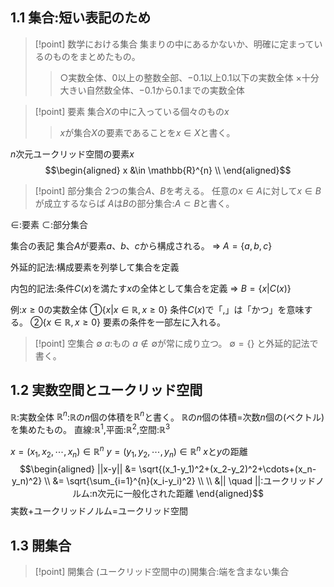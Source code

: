 ## 1.1 集合:短い表記のため
> [!point] 数学における集合
> 集まりの中にあるかないか、明確に定まっているのものをまとめたもの。
>> ○実数全体、$0$以上の整数全部、$-0.1$以上$0.1$以下の実数全体
>> ×十分大きい自然数全体、$-0.1$から$0.1$までの実数全体

> [!point] 要素
> 集合$X$の中に入っている個々のもの$x$
>> $x$が集合$X$の要素であることを$x\in X$と書く。

$n$次元ユークリッド空間の要素$x$
$$\begin{aligned}
x &\in \mathbb{R}^{n} \\
\end{aligned}$$

> [!point] 部分集合
> $2$つの集合$A$、$B$を考える。
> 任意の$x \in A$に対して$x \in B$が成立するならば
> $A$は$B$の部分集合:$A \subset B$と書く。

$\in$:要素
$\subset$:部分集合

集合の表記
集合$A$が要素$a$、$b$、$c$から構成される。
$\Rightarrow$ $A = \{a,b,c\}$


外延的記法:構成要素を列挙して集合を定義

内包的記法:条件$C(x)$を満たす$x$の全体として集合を定義
$\Rightarrow$ $B = \{x | C(x)\}$


例:$x \geq 0$の実数全体
①$\{x | x \in \mathbb{R}, x \geq 0\}$
条件$C(x)$で「,」は「かつ」を意味する。
②$\{x \in \mathbb{R}, x \geq 0\}$
要素の条件を一部左に入れる。

> [!point] 空集合
> $\emptyset$
> $a$:もの
> $a\notin \emptyset$が常に成り立つ。
> $\emptyset = \{ \}$
> と外延的記法で書く。

## 1.2 実数空間とユークリッド空間
$\mathbb{R}$:実数全体
$\mathbb{R}^n$:$\mathbb{R}$の$n$個の体積を$\mathbb{R}^n$と書く。
$\mathbb{R}$の$n$個の体積$=$次数$n$個の(ベクトル)を集めたもの。
直線:$\mathbb{R}^1$,平面:$\mathbb{R}^2$,空間:$\mathbb{R}^3$

$x=(x_1,x_2,\cdots,x_n) \in \mathbb{R}^n$
$y=(y_1,y_2,\cdots,y_n) \in \mathbb{R}^n$
$x$と$y$の距離
$$\begin{aligned}
||x-y|| &= \sqrt{(x_1-y_1)^2+(x_2-y_2)^2+\cdots+(x_n-y_n)^2} \\
&= \sqrt{\sum_{i=1}^{n}(x_i-y_i)^2} \\
\\
&|| \quad ||:ユークリッドノルム:n次元に一般化された距離
\end{aligned}$$
実数$+$ユークリッドノルム$=$ユークリッド空間

## 1.3 開集合
> [!point] 開集合
> (ユークリッド空間中の)開集合:端を含まない集合